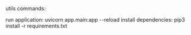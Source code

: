 utils commands:

run application: uvicorn app.main:app --reload
install dependencies: pip3 install -r requirements.txt
